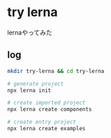 # try lerna

lernaやってみた

## log

```bash
mkdir try-lerna && cd try-lerna

# generate project
npx lerna init

# create imported project
npx lerna create components

# create entry project
npx lerna create examples
```
